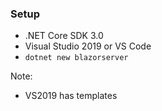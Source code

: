 ### Setup

- .NET Core SDK 3.0
- Visual Studio 2019 or VS Code
- `dotnet new blazorserver`


Note:

- VS2019 has templates
